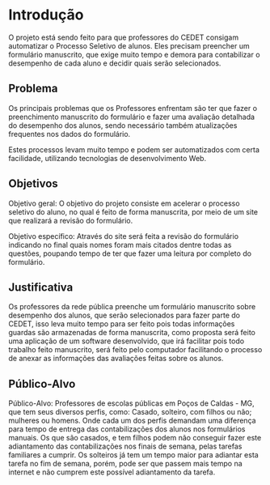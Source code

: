 # Introdução

O projeto está sendo feito para que professores do CEDET consigam automatizar o Processo Seletivo de alunos. Eles precisam preencher um formulário manuscrito, que exige muito tempo e demora para contabilizar o desempenho de cada aluno e decidir quais serão selecionados. 

## Problema

Os principais problemas que os Professores enfrentam são ter que fazer o preenchimento manuscrito do formulário e fazer uma avaliação detalhada do desempenho dos alunos, sendo necessário também atualizações frequentes nos dados do formulário. 

Estes processos levam muito tempo e podem ser automatizados com certa facilidade, utilizando tecnologias de desenvolvimento Web.

## Objetivos

Objetivo geral: O objetivo do projeto consiste em acelerar o processo seletivo do aluno, no qual é feito de forma manuscrita, por meio de um site que realizará a revisão do formulário.

 Objetivo específico: Através do site será feita a revisão do formulário indicando no final quais nomes foram mais citados dentre todas as questões, poupando tempo de ter que fazer uma leitura por completo do formulário.

## Justificativa

Os professores da rede pública preenche um formulário manuscrito sobre desempenho dos alunos, que serão selecionados para fazer parte do CEDET, isso leva muito tempo para ser feito pois todas informações guardas são armazenadas de forma manuscrita, como proposta será feito uma aplicação de um software desenvolvido, que irá facilitar pois todo trabalho feito manuscrito, será feito pelo computador facilitando o processo de anexar as informações das avaliações feitas sobre os alunos.

## Público-Alvo

Público-Alvo: Professores de escolas públicas em Poços de Caldas - MG, que tem seus diversos perfis, como: Casado, solteiro, com filhos ou não; mulheres ou homens. Onde cada um dos perfis demandam uma diferença para tempo de entrega das contabilizações dos alunos nos formulários manuais. 
Os que são casados, e tem filhos podem não conseguir fazer este adiantamento das contabilizações nos finais de semana, pelas tarefas familiares a cumprir. Os solteiros já tem um tempo maior para adiantar esta tarefa no fim de semana, porém, pode ser que passem mais tempo na internet e não cumprem este possível adiantamento da tarefa.
